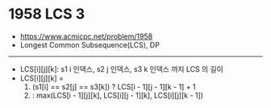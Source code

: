 # 1958 LCS 3

- https://www.acmicpc.net/problem/1958
- Longest Common Subsequence(LCS), DP
---
- LCS[i][j][k]: s1 i 인덱스, s2 j 인덱스, s3 k 인덱스 까지 LCS 의 길이
- LCS[i][j][k] = 
    1. (s1[i] == s2[j] == s3[k]) ? LCS[i - 1][j - 1][k - 1] + 1
    2. : max(LCS[i - 1][j][k], LCS[i][j - 1][k], LCS[i][j][k - 1])